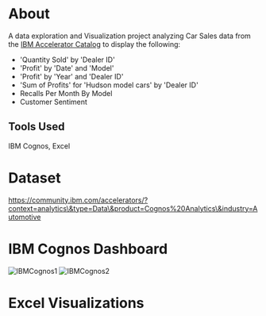 # About
A data exploration and Visualization project analyzing Car Sales data from the [IBM Accelerator Catalog](https://community.ibm.com/accelerators/?context=analytics\&type=Data\&product=Cognos%20Analytics\&industry=Automotive ) to display the following:
  - 'Quantity Sold' by 'Dealer ID'
  - 'Profit' by 'Date' and 'Model'  
  - 'Profit' by 'Year' and 'Dealer ID'
  - 'Sum of Profits' for 'Hudson model cars' by 'Dealer ID'
  - Recalls Per Month By Model
  - Customer Sentiment 

  ## Tools Used
  IBM Cognos, Excel

# Dataset

https://community.ibm.com/accelerators/?context=analytics\&type=Data\&product=Cognos%20Analytics\&industry=Automotive


# IBM Cognos Dashboard
![IBMCognos1](https://user-images.githubusercontent.com/58571770/127788103-5b8acdc8-45a5-480a-8a64-49ce57c708f6.PNG)
![IBMCognos2](https://user-images.githubusercontent.com/58571770/127788107-5644df59-9dea-43da-bc76-412584eef8a0.PNG)

# Excel Visualizations

